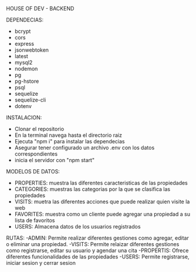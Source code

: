 HOUSE OF DEV - BACKEND

DEPENDECIAS:

- bcrypt
- cors
- express
- jsonwebtoken
- latest
- mysql2
- nodemon
- pg
- pg-hstore
- psql
- sequelize
- sequelize-cli
- dotenv

INSTALACION:

- Clonar el repositorio
- En la terminal navega hasta el directorio raiz
- Ejecuta "npm i" para instalar las dependecias
- Asegurar tener configurado un archivo .env con los datos correspondientes
- inicia el servidor con "npm start"

MODELOS DE DATOS:

- PROPERTIES: muestra las diferentes caracteristicas de las propiedades
- CATEGORIES: muestras las categorias por la que se clasifica las propiedades
- VISITS: muetra las diferentes acciones que puede realizar quien visite la web
- FAVORITES: muestra como un cliente puede agregar una propiedad a su lista de favoritos
- USERS: Almacena datos de los usuarios registrados

RUTAS:
-ADMIN: Permite realizar diferentes gestiones como agregar, editar o eliminar una propiedad.
-VISITS: Permite relaizar diferentes gestiones como registrarse, editar su usuario y agendar una cita
-PROPERTIS: Ofrece diferentes funcionalidades de las propiedades
-USERS: Permite registrarse, iniciar sesion y cerrar sesion
